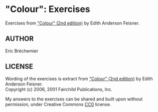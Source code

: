 # "Colour": Exercises
Exercises from ["Colour" (2nd edition)][BOOK] by Edith Anderson Feisner.

[BOOK]: http://www.amazon.co.uk/dp/1856694410/?tag=github-21

AUTHOR
------

Eric Bréchemier

LICENSE
-------

Wording of the exercises is extract from ["Colour" (2nd edition)][BOOK]
by Edith Anderson Feisner.  
Copyright (c) 2006, 2001 Fairchild Publications, Inc.

My answers to the exercises can be shared and built upon without permission,
under Creative Commons
[CC0](https://creativecommons.org/publicdomain/zero/1.0/) license.
